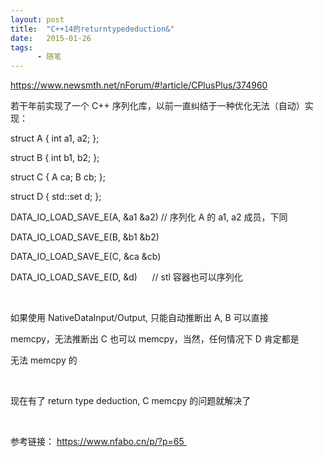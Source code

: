 ```yaml
---
layout: post
title:  "C++14的returntypededuction&"
date:   2015-01-26
tags:
      - 随笔
---
```



https://www.newsmth.net/nForum/#!article/CPlusPlus/374960

若干年前实现了一个 C++
序列化库，以前一直纠结于一种优化无法（自动）实现： 

struct A { int a1, a2; }; 

struct B { int b1, b2; }; 

struct C { A ca; B cb; }; 

struct D { std::set d; }; 

DATA_IO_LOAD_SAVE_E(A, &a1 &a2) // 序列化 A 的 a1, a2 成员，下同 

DATA_IO_LOAD_SAVE_E(B, &b1 &b2) 

DATA_IO_LOAD_SAVE_E(C, &ca &cb) 

DATA_IO_LOAD_SAVE_E(D, &d)      // stl 容器也可以序列化 

  

如果使用 NativeDataInput/Output, 只能自动推断出 A, B 可以直接  

memcpy，无法推断出 C 也可以 memcpy，当然，任何情况下 D 肯定都是 

无法 memcpy 的 

  

现在有了 return type deduction, C memcpy 的问题就解决了 

  

参考链接： https://www.nfabo.cn/p/?p=65 

  



